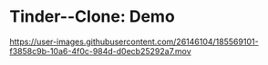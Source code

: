 # Tinder--Clone: Demo


https://user-images.githubusercontent.com/26146104/185569101-f3858c9b-10a6-4f0c-984d-d0ecb25292a7.mov

